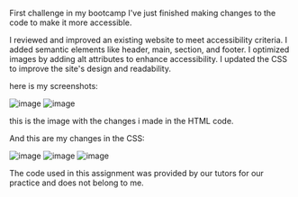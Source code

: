 First challenge in my bootcamp
I've just finished making changes to the code to make it more accessible.

I reviewed and improved an existing website to meet accessibility criteria.
I added semantic elements like header, main, section, and footer.
I optimized images by adding alt attributes to enhance accessibility.
I updated the CSS to improve the site's design and readability.

here is my screenshots:


![image](https://github.com/rickenofficial/pokemon/assets/70503436/fd8f35e5-40ec-42ba-a70f-7857f583b914)
![image](https://github.com/rickenofficial/pokemon/assets/70503436/6e041436-9c3c-4c20-8103-33aac258d874)

this is the image with the changes i made in the HTML code.

And this are my changes in the CSS:

![image](https://github.com/rickenofficial/pokemon/assets/70503436/d23f21cc-cd95-4dd8-8b65-291eca6df2d1)
![image](https://github.com/rickenofficial/pokemon/assets/70503436/c4bc13ea-e5b4-4381-a27e-453583924b9e)
![image](https://github.com/rickenofficial/pokemon/assets/70503436/919b24c7-6da2-43ba-9554-8a15e30bf9bb)


The code used in this assignment was provided by our tutors for our practice and does not belong to me.
